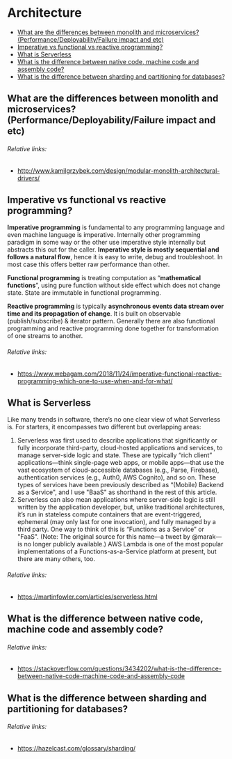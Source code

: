 # Architecture
- [What are the differences between monolith and microservices? (Performance/Deployability/Failure impact and etc)](#what-are-the-differences-between-monolith-and-microservices-performancedeployabilityfailure-impact-and-etc)
- [Imperative vs functional vs reactive programming?](#imperative-vs-functional-vs-reactive-programming)
- [What is Serverless](#what-is-serverless)
- [What is the difference between native code, machine code and assembly code?](#what-is-the-difference-between-native-code-machine-code-and-assembly-code)
- [What is the difference between sharding and partitioning for databases?](#what-is-the-difference-between-sharding-and-partitioning-for-databases)

## What are the differences between monolith and microservices? (Performance/Deployability/Failure impact and etc)
###### Relative links:
- http://www.kamilgrzybek.com/design/modular-monolith-architectural-drivers/

## Imperative vs functional vs reactive programming?
**Imperative programming** is fundamental to any programming language and even machine language is imperative. Internally other programming paradigm in some way or the other use imperative style internally but abstracts this out for the caller. **Imperative style is mostly sequential and follows a natural flow**, hence it is easy to write, debug and troubleshoot. In most case this offers better raw performance than other.

**Functional programming** is treating computation as “**mathematical functions**”, using pure function without side effect which does not change state. State are immutable in functional programming.

**Reactive programming** is typically **asynchronous events data stream over time and its propagation of change**. It is built on observable (publish/subscribe) & iterator pattern. Generally there are also functional programming and reactive programming done together for transformation of one streams to another.
###### Relative links:
- https://www.webagam.com/2018/11/24/imperative-functional-reactive-programming-which-one-to-use-when-and-for-what/

## What is Serverless
Like many trends in software, there’s no one clear view of what Serverless is. For starters, it encompasses two different but overlapping areas:

1. Serverless was first used to describe applications that significantly or fully incorporate third-party, cloud-hosted applications and services, to manage server-side logic and state. These are typically “rich client” applications—think single-page web apps, or mobile apps—that use the vast ecosystem of cloud-accessible databases (e.g., Parse, Firebase), authentication services (e.g., Auth0, AWS Cognito), and so on. These types of services have been previously described as “(Mobile) Backend as a Service", and I use "BaaS" as shorthand in the rest of this article.
2. Serverless can also mean applications where server-side logic is still written by the application developer, but, unlike traditional architectures, it’s run in stateless compute containers that are event-triggered, ephemeral (may only last for one invocation), and fully managed by a third party. One way to think of this is “Functions as a Service” or "FaaS". (Note: The original source for this name—a tweet by @marak—is no longer publicly available.) AWS Lambda is one of the most popular implementations of a Functions-as-a-Service platform at present, but there are many others, too.
###### Relative links:
- https://martinfowler.com/articles/serverless.html

## What is the difference between native code, machine code and assembly code?
###### Relative links:
- https://stackoverflow.com/questions/3434202/what-is-the-difference-between-native-code-machine-code-and-assembly-code

## What is the difference between sharding and partitioning for databases?
###### Relative links:
- https://hazelcast.com/glossary/sharding/